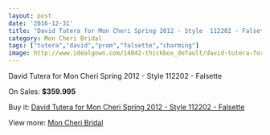 ```yaml
---
layout: post
date: '2016-12-31'
title: "David Tutera for Mon Cheri Spring 2012 - Style  112202 - Falsette"
category: Mon Cheri Bridal
tags: ["tutera","david","prom","falsette","charming"]
image: http://www.idealgown.com/14842-thickbox_default/david-tutera-for-mon-cheri-spring-2012-style-112202-falsette.jpg
---
```

David Tutera for Mon Cheri Spring 2012 - Style  112202 - Falsette

On Sales: **$359.995**
<a href="https://www.idealgown.com/en/mon-cheri-bridal/5964-david-tutera-for-mon-cheri-spring-2012-style-112202-falsette.html"><amp-img layout="responsive" width="600" height="600" src="//www.idealgown.com/14842-thickbox_default/david-tutera-for-mon-cheri-spring-2012-style-112202-falsette.jpg" alt="David Tutera for Mon Cheri Spring 2012 - Style  112202 - Falsette 0" /></a>
<a href="https://www.idealgown.com/en/mon-cheri-bridal/5964-david-tutera-for-mon-cheri-spring-2012-style-112202-falsette.html"><amp-img layout="responsive" width="600" height="600" src="//www.idealgown.com/14843-thickbox_default/david-tutera-for-mon-cheri-spring-2012-style-112202-falsette.jpg" alt="David Tutera for Mon Cheri Spring 2012 - Style  112202 - Falsette 1" /></a>

Buy it: [David Tutera for Mon Cheri Spring 2012 - Style  112202 - Falsette](https://www.idealgown.com/en/mon-cheri-bridal/5964-david-tutera-for-mon-cheri-spring-2012-style-112202-falsette.html "David Tutera for Mon Cheri Spring 2012 - Style  112202 - Falsette")

View more: [Mon Cheri Bridal](https://www.idealgown.com/en/88-mon-cheri-bridal "Mon Cheri Bridal")